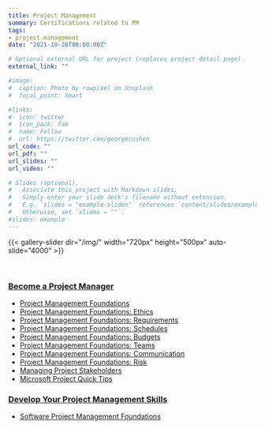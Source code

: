 ```yaml
---
title: Project Management
summary: Certifications related to PM
tags:
- project-management
date: "2021-10-20T00:00:00Z"

# Optional external URL for project (replaces project detail page).
external_link: ""

#image:
#  caption: Photo by rawpixel on Unsplash
#  focal_point: Smart

#links:
#- icon: twitter
#  icon_pack: fab
#  name: Follow
#  url: https://twitter.com/georgecushen
url_code: ""
url_pdf: ""
url_slides: ""
url_video: ""

# Slides (optional).
#   Associate this project with Markdown slides.
#   Simply enter your slide deck's filename without extension.
#   E.g. `slides = "example-slides"` references `content/slides/example-slides.md`.
#   Otherwise, set `slides = ""`.
#slides: example
---
```


{{< gallery-slider dir="/img/" width="720px" height="500px" auto-slide="4000" >}}  

<br>

### [Become a Project Manager](https://drive.google.com/file/d/15EUBlhrbKB4D_L_WOTalowgZXYx5jl7L/view?usp=sharing)
* [Project Management Foundations](https://drive.google.com/file/d/1vj9Zl28c_4W_-EWIFV0lp3ZeLIUdi2_J/view?usp=sharing)
* [Project Management Foundations: Ethics](https://drive.google.com/file/d/1zsktor2cRtNj2JCNPWGEecnV03ZIrP6s/view?usp=sharing)
* [Project Management Foundations: Requirements](https://drive.google.com/file/d/1STO6oNkuCMp5PfMBlrsgsmzb6DVvRJpi/view?usp=sharing)
* [Project Management Foundations: Schedules](https://drive.google.com/file/d/17boGgOFVuj_OgA5nymL5oVmeWkDMb9iQ/view?usp=sharing)
* [Project Management Foundations: Budgets](https://drive.google.com/file/d/1blb2X8ukqCT5SYoD7vlK4aWs8WtpS8Hj/view?usp=sharing)
* [Project Management Foundations: Teams](https://drive.google.com/file/d/1NWBwMMvmaKep7BobrPXG_PiIyRWNEvpB/view?usp=sharing)
* [Project Management Foundations: Communication](https://drive.google.com/file/d/1AbWzAc4s-i6y6Nnxg8iZZDegC23WkOMj/view?usp=sharing)
* [Project Management Foundations: Risk](https://drive.google.com/file/d/1JXEDY_MXNSWDFOoxyrpgDbAqAc8rj4vf/view?usp=sharing)
* [Managing Project Stakeholders](https://drive.google.com/file/d/1JhcyY3dGtRmsOOWjJsRT6E1NENy7E44e/view?usp=sharing)
* [Microsoft Project Quick Tips](https://drive.google.com/file/d/1pw7njnXNROlBXSIe8wrS7XFWnnv_eGjL/view?usp=sharing)

### [Develop Your Project Management Skills](https://drive.google.com/file/d/1lFksKIjfOwdgAh_qHWqACx09sOB09klC/view?usp=sharing)
* [Software Project Management Foundations](https://drive.google.com/file/d/1SB2nt38cMVkGzidhWr3wH8fpc-nM_tNN/view?usp=sharing)